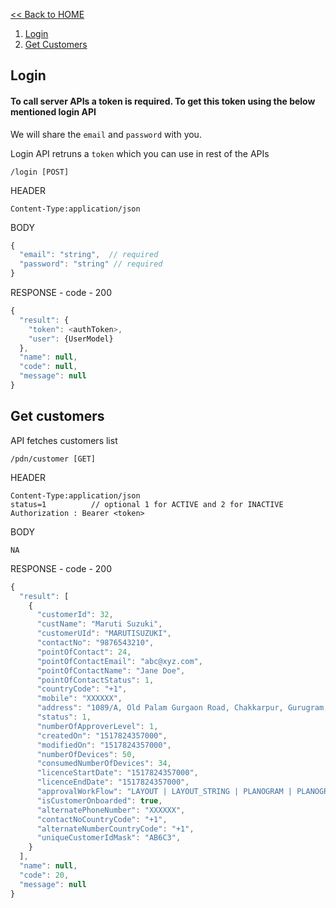 [<< Back to HOME](README.md)

1. [Login](#login)
2. [Get Customers](#get-customers)

## Login

#### To call server APIs a token is required. To get this token using the below mentioned login API

We will share the `email` and `password` with you.

Login API retruns a `token` which you can use in rest of the APIs 

    /login [POST]
    
HEADER

    Content-Type:application/json
    
BODY
```javascript
{
  "email": "string",  // required
  "password": "string" // required
}
```

RESPONSE - code - 200
```javascript
{
  "result": {
    "token": <authToken>,
    "user": {UserModel}
  },
  "name": null,
  "code": null,
  "message": null  
}
```

## Get customers

API fetches customers list

    /pdn/customer [GET]

HEADER

    Content-Type:application/json
    status=1          // optional 1 for ACTIVE and 2 for INACTIVE
    Authorization : Bearer <token>
 
BODY
    
    NA
    
RESPONSE - code - 200
```javascript
{
  "result": [
    {
      "customerId": 32,
      "custName": "Maruti Suzuki",
      "customerUId": "MARUTISUZUKI",
      "contactNo": "9876543210",
      "pointOfContact": 24,
      "pointOfContactEmail": "abc@xyz.com",
      "pointOfContactName": "Jane Doe",
      "pointOfContactStatus": 1,
      "countryCode": "+1",
      "mobile": "XXXXXX",
      "address": "1089/A, Old Palam Gurgaon Road, Chakkarpur, Gurugram, Haryana 122001",
      "status": 1,
      "numberOfApproverLevel": 1,
      "createdOn": "1517824357000",
      "modifiedOn": "1517824357000",
      "numberOfDevices": 50,
      "consumedNumberOfDevices": 34,
      "licenceStartDate": "1517824357000",
      "licenceEndDate": "1517824357000",
      "approvalWorkFlow": "LAYOUT | LAYOUT_STRING | PLANOGRAM | PLANOGRAM_AND_LAYOUT | NONE",
      "isCustomerOnboarded": true,
      "alternatePhoneNumber": "XXXXXX",
      "contactNoCountryCode": "+1",
      "alternateNumberCountryCode": "+1",
      "uniqueCustomerIdMask": "AB6C3",
    }
  ],
  "name": null,
  "code": 20,
  "message": null
}
```
